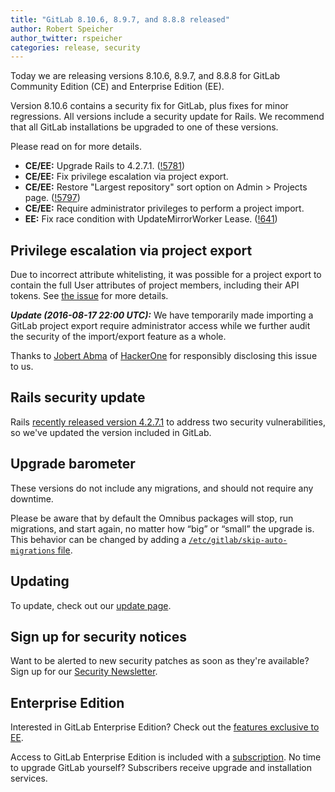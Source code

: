 ```yaml
---
title: "GitLab 8.10.6, 8.9.7, and 8.8.8 released"
author: Robert Speicher
author_twitter: rspeicher
categories: release, security
---
```


Today we are releasing versions 8.10.6, 8.9.7, and 8.8.8 for GitLab Community
Edition (CE) and Enterprise Edition (EE).

Version 8.10.6 contains a security fix for GitLab, plus fixes for minor
regressions. All versions include a security update for Rails. We recommend that
all GitLab installations be upgraded to one of these versions.

Please read on for more details.

<!-- more -->

- **CE/EE:** Upgrade Rails to 4.2.7.1. ([!5781])
- **CE/EE:** Fix privilege escalation via project export.
- **CE/EE:** Restore "Largest repository" sort option on Admin > Projects page. ([!5797])
- **CE/EE:** Require administrator privileges to perform a project import.
- **EE:** Fix race condition with UpdateMirrorWorker Lease. ([!641])

[!5781]: https://gitlab.com/gitlab-org/gitlab-ce/merge_requests/5781
[!5797]: https://gitlab.com/gitlab-org/gitlab-ce/merge_requests/5797
[!641]: https://gitlab.com/gitlab-org/gitlab-ee/merge_requests/641

## Privilege escalation via project export

Due to incorrect attribute whitelisting, it was possible for a project export to
contain the full User attributes of project members, including their API tokens.
See [the issue][20974] for more details.

***Update (2016-08-17 22:00 UTC):*** We have temporarily made importing a GitLab
project export require administrator access while we further audit the security
of the import/export feature as a whole.

Thanks to [Jobert Abma](https://twitter.com/jobertabma) of
[HackerOne](https://hackerone.com/jobert) for responsibly disclosing this issue
to us.

[20974]: https://gitlab.com/gitlab-org/gitlab-ce/issues/20974

## Rails security update

Rails [recently released version 4.2.7.1][rails-update] to address two security
vulnerabilities, so we've updated the version included in GitLab.

[rails-update]: http://weblog.rubyonrails.org/2016/8/11/Rails-5-0-0-1-4-2-7-2-and-3-2-22-3-have-been-released/

## Upgrade barometer

These versions do not include any migrations, and should not require any
downtime.

Please be aware that by default the Omnibus packages will stop, run migrations,
and start again, no matter how “big” or “small” the upgrade is. This behavior
can be changed by adding a [`/etc/gitlab/skip-auto-migrations`
file](http://doc.gitlab.com/omnibus/update/README.html).

## Updating

To update, check out our [update page](https://about.gitlab.com/update).

## Sign up for security notices

Want to be alerted to new security patches as soon as they're available? Sign up
for our [Security Newsletter](https://about.gitlab.com/contact/).

## Enterprise Edition

Interested in GitLab Enterprise Edition? Check out the [features exclusive to
EE](https://about.gitlab.com/features/#enterprise).

Access to GitLab Enterprise Edition is included with a [subscription](https://about.gitlab.com/subscription).
No time to upgrade GitLab yourself? Subscribers receive upgrade and installation
services.
